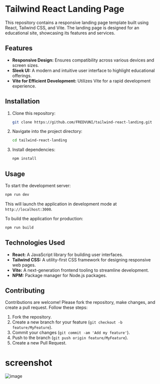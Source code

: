 # Tailwind React Landing Page

This repository contains a responsive landing page template built using React, Tailwind CSS, and Vite. The landing page is designed for an educational site, showcasing its features and services.

## Features

- **Responsive Design:** Ensures compatibility across various devices and screen sizes.
- **Sleek UI:** A modern and intuitive user interface to highlight educational offerings.
- **Vite for Efficient Development:** Utilizes Vite for a rapid development experience.

## Installation

1. Clone this repository:

   ```bash
   git clone https://github.com/FREDVUNI/tailwind-react-landing.git
   ```

2. Navigate into the project directory:

   ```bash
   cd tailwind-react-landing
   ```

3. Install dependencies:

   ```bash
   npm install
   ```

## Usage

To start the development server:

```bash
npm run dev
```

This will launch the application in development mode at `http://localhost:3000`.

To build the application for production:

```bash
npm run build
```

## Technologies Used

- **React:** A JavaScript library for building user interfaces.
- **Tailwind CSS:** A utility-first CSS framework for designing responsive web pages.
- **Vite:** A next-generation frontend tooling to streamline development.
- **NPM:** Package manager for Node.js packages.

## Contributing

Contributions are welcome! Please fork the repository, make changes, and create a pull request. Follow these steps:

1. Fork the repository.
2. Create a new branch for your feature (`git checkout -b feature/MyFeature`).
3. Commit your changes (`git commit -am 'Add my feature'`).
4. Push to the branch (`git push origin feature/MyFeature`).
5. Create a new Pull Request.


# screenshot

![image](https://user-images.githubusercontent.com/41730664/221402886-15b6a7d0-5e87-40d2-9946-3cc134248941.png)
